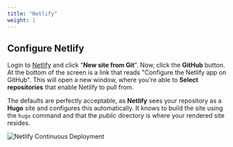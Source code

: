 ```yaml
---
title: "Netlify"
weight: 1
---
```


## Configure Netlify

Login to <a href='https://app.netlify.com/account/sites' target='_blank'>Netlify</a> and click "__New site from Git__". Now, click the __<i class='fab fa-github'></i> GitHub__ button. At the bottom of the screen is a link that reads "Configure the Netlify app on GitHub". This will open a new window, where you're able to __Select repositories__ that enable Netlify to pull from.

The defaults are perfectly acceptable, as __Netlify__ sees your repository as a __Hugo__ site and configures this automatically. It knows to build the site using the `hugo` command and that the _public_ directory is where your rendered site resides.

![Netlify Continuous Deployment](/deploying/netlify/images/cd.png?classes=shadow,border,full)